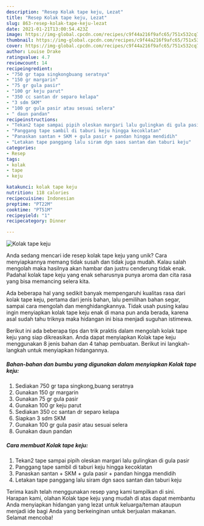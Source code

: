 ```yaml
---
description: "Resep Kolak tape keju, Lezat"
title: "Resep Kolak tape keju, Lezat"
slug: 863-resep-kolak-tape-keju-lezat
date: 2021-01-21T13:00:54.423Z
image: https://img-global.cpcdn.com/recipes/c9f44a216f9afc65/751x532cq70/kolak-tape-keju-foto-resep-utama.jpg
thumbnail: https://img-global.cpcdn.com/recipes/c9f44a216f9afc65/751x532cq70/kolak-tape-keju-foto-resep-utama.jpg
cover: https://img-global.cpcdn.com/recipes/c9f44a216f9afc65/751x532cq70/kolak-tape-keju-foto-resep-utama.jpg
author: Louise Drake
ratingvalue: 4.7
reviewcount: 14
recipeingredient:
- "750 gr tapa singkongbuang seratnya"
- "150 gr margarin"
- "75 gr gula pasir"
- "100 gr keju parut"
- "350 cc santan dr separo kelapa"
- "3 sdm SKM"
- "100 gr gula pasir atau sesuai selera"
- " daun pandan"
recipeinstructions:
- "Tekan2 tape sampai pipih oleskan margari lalu gulingkan di gula pasir"
- "Panggang tape sambil di taburi keju hingga kecoklatan"
- "Panaskan santan + SKM + gula pasir + pandan hingga mendidih"
- "Letakan tape panggang lalu siram dgn saos santan dan taburi keju"
categories:
- Resep
tags:
- kolak
- tape
- keju

katakunci: kolak tape keju 
nutrition: 118 calories
recipecuisine: Indonesian
preptime: "PT22M"
cooktime: "PT51M"
recipeyield: "1"
recipecategory: Dinner

---
```



![Kolak tape keju](https://img-global.cpcdn.com/recipes/c9f44a216f9afc65/751x532cq70/kolak-tape-keju-foto-resep-utama.jpg)

Anda sedang mencari ide resep kolak tape keju yang unik? Cara menyiapkannya memang tidak susah dan tidak juga mudah. Kalau salah mengolah maka hasilnya akan hambar dan justru cenderung tidak enak. Padahal kolak tape keju yang enak seharusnya punya aroma dan cita rasa yang bisa memancing selera kita.

Ada beberapa hal yang sedikit banyak mempengaruhi kualitas rasa dari kolak tape keju, pertama dari jenis bahan, lalu pemilihan bahan segar, sampai cara mengolah dan menghidangkannya. Tidak usah pusing kalau ingin menyiapkan kolak tape keju enak di mana pun anda berada, karena asal sudah tahu triknya maka hidangan ini bisa menjadi suguhan istimewa.




Berikut ini ada beberapa tips dan trik praktis dalam mengolah kolak tape keju yang siap dikreasikan. Anda dapat menyiapkan Kolak tape keju menggunakan 8 jenis bahan dan 4 tahap pembuatan. Berikut ini langkah-langkah untuk menyiapkan hidangannya.

<!--inarticleads1-->

##### Bahan-bahan dan bumbu yang digunakan dalam menyiapkan Kolak tape keju:

1. Sediakan 750 gr tapa singkong,buang seratnya
1. Gunakan 150 gr margarin
1. Gunakan 75 gr gula pasir
1. Gunakan 100 gr keju parut
1. Sediakan 350 cc santan dr separo kelapa
1. Siapkan 3 sdm SKM
1. Gunakan 100 gr gula pasir atau sesuai selera
1. Gunakan  daun pandan




<!--inarticleads2-->

##### Cara membuat Kolak tape keju:

1. Tekan2 tape sampai pipih oleskan margari lalu gulingkan di gula pasir
1. Panggang tape sambil di taburi keju hingga kecoklatan
1. Panaskan santan + SKM + gula pasir + pandan hingga mendidih
1. Letakan tape panggang lalu siram dgn saos santan dan taburi keju




Terima kasih telah menggunakan resep yang kami tampilkan di sini. Harapan kami, olahan Kolak tape keju yang mudah di atas dapat membantu Anda menyiapkan hidangan yang lezat untuk keluarga/teman ataupun menjadi ide bagi Anda yang berkeinginan untuk berjualan makanan. Selamat mencoba!
